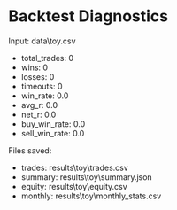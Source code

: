 # Backtest Diagnostics

Input: data\toy.csv

- total_trades: 0
- wins: 0
- losses: 0
- timeouts: 0
- win_rate: 0.0
- avg_r: 0.0
- net_r: 0.0
- buy_win_rate: 0.0
- sell_win_rate: 0.0

Files saved:
- trades: results\toy\trades.csv
- summary: results\toy\summary.json
- equity: results\toy\equity.csv
- monthly: results\toy\monthly_stats.csv
